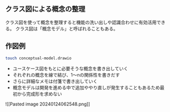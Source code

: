 ## クラス図による概念の整理

クラス図を使って概念を整理すると機能の洗い出しや認識合わせに有効活用できる。
クラス図は「概念モデル」と呼ばれることもある。

## 作図例

```bash
touch conceptual-model.drawio
```

- ユースケース図をもとに必要そうな概念を書き出していく
- それぞれの概念を線で結び、1～nの関係性を書きだす
- さらに詳細なメモは付箋で書き出していく
- 概念モデルは開発を進める中で追加ややり直しが発生することもあるため最初から完成形を求めない

![[Pasted image 20240124062548.png]]